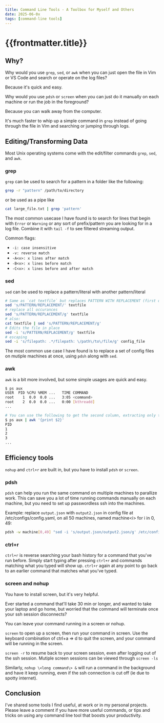 ```yaml
---
title: Command Line Tools - A Toolbox for Myself and Others
date: 2025-06-0x
tags: [command-line tools]
---
```


# {{frontmatter.title}}

## Why?

Why would you use `grep`, `sed`, or `awk` when you can just open the file in Vim or VS Code and search or operate on the log files?

Because it's quick and easy.

Why would you use `pdsh` or `screen` when you can just do it manually on each machine or run the job in the foreground?

Because you can walk away from the computer.

It's much faster to whip up a simple command in `grep` instead of going through the file in Vim and searching or jumping through logs.

## Editing/Transforming Data

Most Unix operating systems come with the edit/filter commands `grep`, `sed`, and `awk`.

### grep

`grep` can be used to search for a pattern in a folder like the following:

```bash
grep -r "pattern" /path/to/directory
```

or be used as a pipe like

```bash
cat large_file.txt | grep 'pattern'
```

The most common usecase I have found is to search for lines that begin with `Error` or `Warning` or any sort of prefix/pattern you are looking for in a log file. Combine it with `tail -f` to see filtered streaming output.

Common flags:

- `-i: case insensitive`
- `-v: reverse match`
- `-A<x>: x lines after match`
- `-B<x>: x lines before match`
- `-C<x>: x lines before and after match`

### sed

`sed` can be used to replace a pattern/literal with another pattern/literal

```bash
# Same as `cat textfile` but replaces PATTERN WITH REPLACEMENT (first occurance on each line)
sed 's/PATTERN/REPLACEMENT/' textfile
# replace all occurances
sed 's/PATTERN/REPLACEMENT/g' textfile
# also:
cat textfile | sed 's/PATTERN/REPLACEMENT/g'
# Edits the file in place
sed -i 's/PATTERN/REPLACEMENT/g' textfile
# escaping
sed -i 's/filepath: .*/filepath: \/path\/to\/file/g' config_file
```

The most common use case I have found is to replace a set of config files on mutiple machines at once, using `pdsh` along with `sed`.

### awk

`awk` is a bit more involved, but some simple usages are quick and easy.

```bash
$ ps aux
USER  PID %CPU %MEM ...   TIME COMMAND
root    1  0.0  0.0 ...   3:05 <command>
root    2  0.0  0.0 ...   0:00 [kthreadd]
...

# You can use the following to get the second column, extracting only the pids
$ ps aux | awk '{print $2}'
PID
1
2
3
...

```

## Efficiency tools

`nohup` and `ctrl+r` are built in, but you have to install `pdsh` or `screen`.

### pdsh

`pdsh` can help you run the same command on multiple machines to parallize work.
This can save you a lot of time running commands manually on each machine, but you need to set up passwordless ssh into the machines.

Example: replace `output.json` with `output2.json` in config file at /etc/configs/config.yaml, on all 50 machines, named machine\<i\> for i in 0, 49:

```bash
pdsh -w machine[0,49] "sed -i 's/output.json/output2.json/g' /etc/configs/config.yaml"
```

### ctrl+r

`ctrl+r` is reverse searching your bash history for a command that you've run before.
Simply start typing after pressing `ctrl+r` and commands matching what you typed will show up.
`ctrl+r` again at any point to go back to an earlier command that matches what you've typed.

### screen and nohup

You have to install screen, but it's very helpful.

Ever started a command that'll take 30 min or longer, and wanted to take your laptop and go home, but worried that the command will terminate once your ssh session disconnects?

You can leave your command running in a screen or nohup.

`screen` to open up a screen, then run your command in screen.
Use the keyboard combination of ctrl+a => d to quit the screen, and your command will be running in the screen.

`screen -r` to resume back to your screen session, even after logging out of the ssh session.
Mutiple screen sessions can be viewed through `screen -ls`

Similarly, `nohup \<long command\> &` will run a command in the background and have it keep running, even if the ssh connection is cut off (ie due to spotty internet).

## Conclusion

I've shared some tools I find useful, at work or in my personal projects.
Please leave a comment if you have more useful commands, or tips and tricks on using any command line tool that boosts your productivity.
